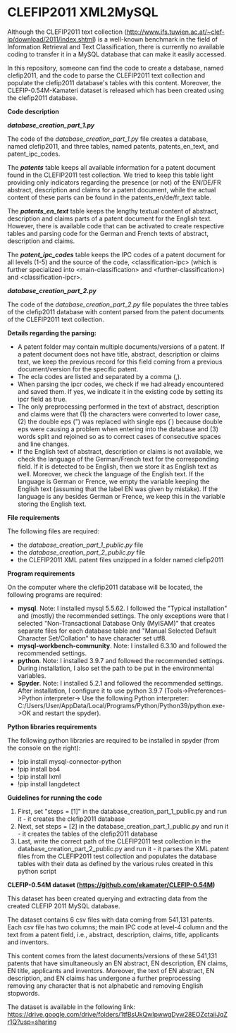 # CLEFIP2011 XML2MySQL
Although the CLEFIP2011 text collection (http://www.ifs.tuwien.ac.at/~clef-ip/download/2011/index.shtml) is a well-known benchmark in the field of Information Retrieval and Text Classification, there is currently no available coding to transfer it in a MySQL database that can make it easily accessed.

In this repository, someone can find the code to create a database, named clefip2011, and the code to parse the CLEFIP2011 text collection and populate the clefip2011 database's tables with this content. Moreover, the CLEFIP-0.54M-Kamateri dataset is released which has been created using the clefip2011 database.

**Code description**

**_database_creation_part_1.py_**

The code of the _database_creation_part_1.py_ file creates a database, named clefip2011, and three tables, named patents, patents_en_text, and patent_ipc_codes. 

The **_patents_** table keeps all available information for a patent document found in the CLEFIP2011 test collection. We tried to keep this table light providing only indicators regarding the presence (or not) of the EN/DE/FR abstract, description and claims for a patent document, while the actual content of these parts can be found in the patents_en/de/fr_text table.

The **_patents_en_text_** table keeps the lengthy textual content of abstract, description and claims parts of a patent document for the English text. However, there is available code that can be activated to create respective tables and parsing code for the German and French texts of abstract, description and claims.


The **_patent_ipc_codes_** table keeps the IPC codes of a patent document for all levels (1-5) and the source of the code, \<classification-ipc> (which is further specialized into \<main-classification> and \<further-classification>) and \<classification-ipcr>. 

**_database_creation_part_2.py_**
  
The code of the _database_creation_part_2.py_ file populates the three tables of the clefip2011 database with content parsed from the patent documents of the CLEFIP2011 text collection.

**Details regarding the parsing:**

- A patent folder may contain multiple documents/versions of a patent. If a patent document does not have title, abstract, description or claims text, we keep the previous record for this field coming from a previous document/version for the specific patent. 
- The ecla codes are listed and separated by a comma (,).
- When parsing the ipcr codes, we check if we had already encountered and saved them. If yes, we indicate it in the existing code by setting its ipcr field as true.
- The only preprocessing performed in the text of abstract, description and claims were that (1) the characters were converted to lower case, (2) the double eps (") was replaced with single eps (΄) because double eps were causing a problem when entering into the database and (3) words split and rejoined so as to correct cases of consecutive spaces and line changes.  
- If the English text of abstract, description or claims is not available, we check the language of the German/French text for the corresponding field. 
If it is detected to be English, then we store it as English text as well. Moreover, we check the language of the English text. If the language is German or Frence, we empty the variable keeping the English text (assuming that the label EN was given by mistake). If the language is any besides German or Frence, we keep this in the variable storing the English text.

**File requirements**

The following files are required:

- the _database_creation_part_1_public.py_ file
- the _database_creation_part_2_public.py_ file
- the CLEFIP2011 XML patent files unzipped in a folder named clefip2011

**Program requirements**

On the computer where the clefip2011 database will be located, the following programs are required:

- **mysql**. Note: I installed mysql 5.5.62. I followed the "Typical installation" and (mostly) the recommended settings. The only exceptions were that I selected "Non-Transactional Database Only (MyISAM)" that creates separate files for each database table and "Manual Selected Default Character Set/Collation" to have character set utf8.
- **mysql-workbench-community**. Note: I installed 6.3.10 and followed the recommended settings.
- **python**. Note: I installed 3.9.7 and followed the recommended settings. During installation, I also set the path to be put in the environmental variables.
- **Spyder**. Note: I installed 5.2.1 and followed the recommended settings. After installation, I configure it to use python 3.9.7 (Tools->Preferences->Python interpreter-> Use the following Python interpreter: C:/Users/User/AppData/Local/Programs/Python/Python39/python.exe->OK and restart the spyder).

**Python libraries requirements**

The following python libraries are required to be installed in spyder (from the console on the right): 
- !pip install mysql-connector-python
- !pip install bs4
- !pip install lxml
- !pip install langdetect

**Guidelines for running the code**
1.	First, set "steps = [1]" in the database_creation_part_1_public.py and run it - it creates the clefip2011 database
2.	Next, set steps = [2] in the database_creation_part_1_public.py and run it - it creates the tables of the clefip2011 database
3.	Last, write the correct path of the CLEFIP2011 test collection in the database_creation_part_2_public.py and run it - it parses the XML patent files from the CLEFIP2011 test collection and populates the database tables with their data as defined by the various rules created in this python script


**CLEFIP-0.54M dataset (https://github.com/ekamater/CLEFIP-0.54M)**

This dataset has been created querying and extracting data from the created CLEFIP 2011 MySQL database. 

The dataset contains 6 csv files with data coming from 541,131 patents. Each csv file has two columns; the main IPC code at level-4 column and the text from a patent field, i.e., abstract, description, claims, title, applicants and inventors. 

This content comes from the latest documents/versions of these 541,131 patents that have simultaneously an EN abstract, EN description, EN claims, EN title, applicants and inventors. Moreover, the text of EN abstract, EN description, and EN claims has undergone a further preprocessing removing any character that is not alphabetic and removing English stopwords. 

The dataset is available in the following link: https://drive.google.com/drive/folders/1tfBsUkQwIpwwgDyw28EOZctaiiJqZr1Q?usp=sharing
